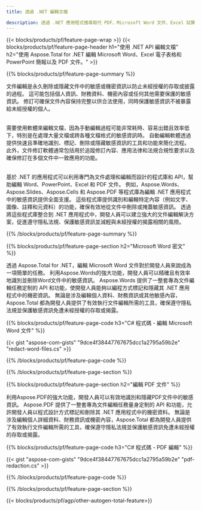 ```yaml
---
title: 透過 .NET 編輯文檔 

description: 透過 .NET 應用程式搜尋取代 PDF、Microsoft Word 文件、Excel 試算表和 PowerPoint 簡報資料。列出 C# 程式碼
---
```


{{< blocks/products/pf/feature-page-wrap >}}
{{< blocks/products/pf/feature-page-header h1="使用 .NET API 編輯文檔" h2="使用 Aspose.Total for .NET 編輯 Microsoft Word、Excel 電子表格和 PowerPoint 簡報以及 PDF 文件。" >}}

{{% blocks/products/pf/feature-page-summary %}}

文件編輯是永久刪除或隱藏文件中的敏感或機密資訊以防止未經授權的存取或披露的過程。 這可能包括個人資訊、財務資料、機密內容或任何其他需要保護的敏感資訊。 修訂可確保文件內容保持完整以供合法使用，同時保護敏感資訊不被暴露給未經授權的個人。 <br /><br />

需要使用軟體來編輯文檔，因為手動編輯過程可能非常耗時、容易出錯且效率低下，特別是在處理大量文檔或跨各種文檔格式的敏感資訊時。 自動編輯軟體透過提供快速且準確地識別、標記、刪除或隱藏敏感資訊的工具和功能來簡化流程。 此外，文件修訂軟體通常包括用於追蹤修訂內容、應用法律和法規合規性要求以及確保修訂在多個文件中一致應用的功能。<br /><br />

基於 .NET 的應用程式可以利用專門為文件處理和編輯而設計的程式庫和 API，幫助編輯 Word、PowerPoint、Excel 和 PDF 文件。 例如，Aspose.Words、Aspose.Slides、Aspose.Cells 和 Aspose.PDF 等程式庫為編輯 .NET 應用程式中的敏感資訊提供全面支援。 這些程式庫提供識別和編輯特定內容（例如文字、圖像、註釋和元資料）的功能，確保有效地從文件中刪除或掩蓋敏感資訊。 透過將這些程式庫整合到 .NET 應用程式中，開發人員可以建立強大的文件編輯解決方案，促進遵守隱私法規、保護敏感資訊並減輕與未經授權的揭露相關的風險。


{{% /blocks/products/pf/feature-page-summary  %}}

{{% blocks/products/pf/feature-page-section  h2="Microsoft Word 密文" %}}

透過 Aspose.Total for .NET，編輯 Microsoft Word 文件對於開發人員來說成為一項簡單的任務。 利用Aspose.Words的強大功能，開發人員可以精確且有效率地識別並刪除Word文件中的敏感資訊。 Aspose.Words 提供了一整套專為文件編輯任務定制的 API 和功能，使開發人員能夠以編程方式標記和隱藏其 .NET 應用程式中的機密資訊。 無論是涉及編輯個人資料、財務資訊或其他敏感內容，Aspose.Total 都為開發人員提供了有效執行文件編輯所需的工具，確保遵守隱私法規並保護敏感資訊免遭未經授權的存取或揭露。

{{% blocks/products/pf/feature-page-code h3="C# 程式碼 - 編輯 Microsoft Word 文件" %}}

{{< gist "aspose-com-gists" "9dce4f38447767675dcc1a2795a59b2e" "redact-word-files.cs" >}}

{{% /blocks/products/pf/feature-page-code  %}}

{{% /blocks/products/pf/feature-page-section %}}

{{% blocks/products/pf/feature-page-section  h2="編輯 PDF 文件" %}}

利用Aspose.PDF的強大功能，開發人員可以有效地識別和隱藏PDF文件中的敏感資訊。 Aspose.PDF 提供了一整套專為文件編輯任務量身定制的 API 和功能，允許開發人員以程式設計方式標記和刪除其 .NET 應用程式中的機密資料。 無論是涉及編輯個人詳細資料、財務資訊或機密內容，Aspose.Total 都為開發人員提供了有效執行文件編輯所需的工具，確保遵守隱私法規並保護敏感資訊免遭未經授權的存取或揭露。

{{% blocks/products/pf/feature-page-code h3="C# 程式碼 - PDF 編輯" %}}

{{< gist "aspose-com-gists" "9dce4f38447767675dcc1a2795a59b2e" "pdf-redaction.cs" >}}

{{% /blocks/products/pf/feature-page-code  %}}

{{% /blocks/products/pf/feature-page-section %}}

{{< blocks/products/pf/agp/other-autogen-total-feature>}}